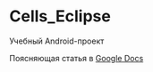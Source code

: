 # Cells_Eclipse
Учебный Android-проект 

Поясняющая статья в [Google Docs](https://docs.google.com/document/d/1sHAIEZFMV5k8uWhDQQE77gQmIjhTprnR-DQfYvsbgeY/edit?usp=sharing)
